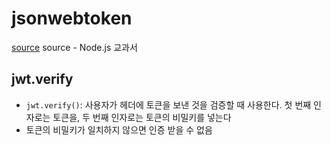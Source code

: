 # jsonwebtoken

[source](https://velopert.com/2448)
source - Node.js 교과서

## jwt.verify

- `jwt.verify()`: 사용자가 헤더에 토큰을 보낸 것을 검증할 때 사용한다. 첫 번째 인자로는 토큰을, 두 번째 인자로는 토큰의 비밀키를 넣는다
- 토큰의 비밀키가 일치하지 않으면 인증 받을 수 없음
